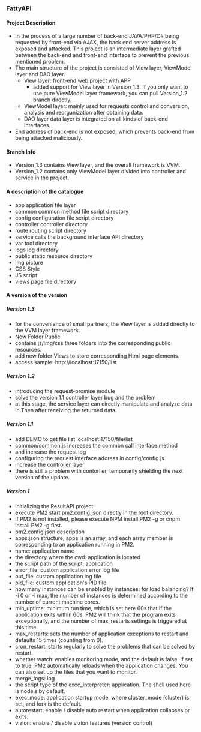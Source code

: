 ### FattyAPI
#### Project Description
* In the process of a large number of back-end JAVA/PHP/C# being requested by front-end via AJAX, the back end server address is exposed and attacked. This project is an intermediate layer grafted between the back-end and front-end interface to prevent the previous mentioned problem.
* The main structure of the project is consisted of View layer, ViewModel layer and DAO layer.
    * View layer: front-end web project with APP
        * added support for View layer in Version_1.3. If you only want to use pure ViewModel layer framework, you can pull Version_1.2           branch directly.
    * ViewModel layer: mainly used for requests control and conversion, analysis and reorganization after obtaining data.
    * DAO layer data layer is integrated on all kinds of back-end interfaces.
* End address of back-end is not exposed, which prevents back-end from being attacked maliciously.

#### Branch Info
* Version_1.3 contains View layer, and the overall framework is VVM.
* Version_1.2 contains only ViewModel layer divided into controller and service in the project.

#### A description of the catalogue
* app application file layer
* common common method file script directory
* config configuration file script directory
* controller controller directory
* route routing script directory
* service calls the background interface API directory
* var tool directory
* logs log directory
* public static resource directory
* img picture
* CSS Style
* JS script
* views page file directory

#### A version of the version
##### Version 1.3
* for the convenience of small partners, the View layer is added directly to the VVM layer framework.
* New Folder Public
* contains js/img/css three folders into the corresponding public resources.
* add new folder Views to store corresponding Html page elements.
* access sample: http://localhost:17150/list

##### Version 1.2
* introducing the request-promise module
* solve the version 1.1 controller layer bug and the problem
* at this stage, the service layer can directly manipulate and analyze data in.Then after receiving the returned data.

##### Version 1.1
* add DEMO to get file list localhost:17150/file/list
* common/common.js increases the common call interface method
* and increase the request log
* configuring the request interface address in config/config.js
* increase the controller layer
* there is still a problem with contorller, temporarily shielding the next version of the update.

##### Version 1
* initializing the ResultAPI project
* execute PM2 start pm2.config.json directly in the root directory.
* if PM2 is not installed, please execute NPM install PM2 -g or cnpm install PM2 -g first.
* pm2.config.json description
* apps:json structure, apps is an array, and each array member is corresponding to an application running in PM2.
* name: application name
* the directory where the cwd: application is located
* the script path of the script: application
* error_file: custom application error log file
* out_file: custom application log file
* pid_file: custom application's PID file
* how many instances can be enabled by instances: for load balancing? If -i 0 or -i max, the number of instances is determined according to the number of current machine cores.
* min_uptime: minimum run time, which is set here 60s that if the application exits within 60s, PM2 will think that the program exits exceptionally, and the number of max_restarts settings is triggered at this time.
* max_restarts: sets the number of application exceptions to restart and defaults 15 times (counting from 0).
* cron_restart: starts regularly to solve the problems that can be solved by restart.
* whether watch: enables monitoring mode, and the default is false. If set to true, PM2 automatically reloads when the application changes. You can also set up the files that you want to monitor.
* merge_logs: log
* the script type of the exec_interpreter: application. The shell used here is nodejs by default.
* exec_mode: application startup mode, where cluster_mode (cluster) is set, and fork is the default.
* autorestart: enable / disable auto restart when application collapses or exits.
* vizion: enable / disable vizion features (version control)
